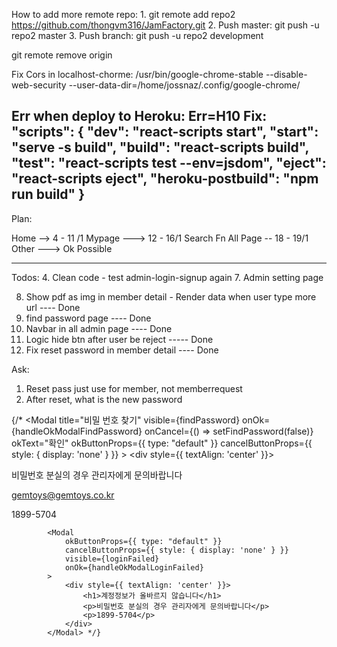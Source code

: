 How to add more remote repo:
    1. git remote add repo2 https://github.com/thongvm316/JamFactory.git
    2. Push master: git push -u repo2 master
    3. Push branch: git push -u repo2 development

git remote remove origin

Fix Cors in localhost-chorme: 
/usr/bin/google-chrome-stable --disable-web-security --user-data-dir=/home/jossnaz/.config/google-chrome/

Err when deploy to Heroku: Err=H10
Fix:
    "scripts": {
        "dev": "react-scripts start",
        "start": "serve -s build",
        "build": "react-scripts build",
        "test": "react-scripts test --env=jsdom",
        "eject": "react-scripts     eject",
        "heroku-postbuild": "npm run build"
    }
---------------------------------------------------------
Plan:

Home --> 4 - 11 /1
Mypage ---> 12 - 16/1
Search Fn All Page -- 18 - 19/1 
Other ---> Ok
Possible


---------------------------------------------------------
Todos: 
4. Clean code - test admin-login-signup again
7. Admin setting page


8. Show pdf as img in member detail - Render data when user type more url ---- Done
5. find password page  ---- Done
6. Navbar in all admin page ---- Done
8. Logic hide btn after user be reject ----- Done
9. Fix reset password in member detail ---- Done


Ask: 
1. Reset pass just use for member, not memberrequest
2. After reset, what is the new password

















  {/* <Modal
                title="비밀 번호 찾기"
                visible={findPassword}
                onOk={handleOkModalFindPassword}
                onCancel={() => setFindPassword(false)}
                okText="확인"
                okButtonProps={{ type: "default" }}
                cancelButtonProps={{ style: { display: 'none' } }}
            >
                <div style={{ textAlign: 'center' }}>
                    <p>비밀번호 분실의 경우 관리자에게 문의바랍니다</p>
                    <p>gemtoys@gemtoys.co.kr</p>
                    <p>1899-5704</p>
                </div>
            </Modal>

            <Modal
                okButtonProps={{ type: "default" }}
                cancelButtonProps={{ style: { display: 'none' } }}
                visible={loginFailed}
                onOk={handleOkModalLoginFailed}
            >
                <div style={{ textAlign: 'center' }}>
                    <h1>계정정보가 올바르지 않습니다</h1>
                    <p>비밀번호 분실의 경우 관리자에게 문의바랍니다</p>
                    <p>1899-5704</p>
                </div>
            </Modal> */}